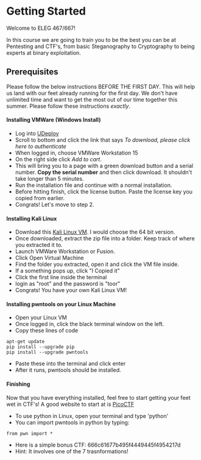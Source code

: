 # Getting Started
Welcome to ELEG 467/667!

In this course we are going to train you to be the best you can be at Pentesting and CTF's, from basic Steganography to Cryptography to being experts at binary exploitation. 

## Prerequisites
Please follow the below instructions BEFORE THE FIRST DAY. This will help us land with our feet already running for the first day. We don't have unlimited time and want to get the most out of our time together this summer. Please follow these instructions *exactly*.

#### Installing VMWare (Windows Install)
- Log into [UDeploy](https://udeploy.udel.edu/software/vmware-for-university-of-delaware/)
- Scroll to bottom and click the link that says *To download, please click here to authenticate*
- When logged in, choose VMWare Workstation 15
- On the right side click *Add to cart*.
- This will bring you to a page with a green download button and a serial number. **Copy the serial number** and then click download. It shouldn't take longer than 5 minutes.
- Run the installation file and continue with a normal installation.
- Before hitting finish, click the license button. Paste the license key you copied from earlier.
- Congrats! Let's move to step 2. 

#### Installing Kali Linux
- Download this [Kali Linux VM](https://www.offensive-security.com/kali-linux-vm-vmware-virtualbox-image-download/). I would choose the 64 bit version.
- Once downloaded, extract the zip file into a folder. Keep track of where you extracted it to.
- Launch VMWare Workstation or Fusion. 
- Click Open Virtual Machine
- Find the folder you extracted, open it and click the VM file inside.
- If a something pops up, click "I Copied it"
- Click the first line inside the terminal
- login as "root" and the password is "toor"
- Congrats! You have your own Kali Linux VM!

#### Installing pwntools on your Linux Machine 
- Open your Linux VM
- Once logged in, click the black terminal window on the left. 
- Copy these lines of code
```
apt-get update
pip install --upgrade pip
pip install --upgrade pwntools
```
- Paste these into the terminal and click enter
- After it runs, pwntools should be installed. 

#### Finishing
Now that you have everything installed, feel free to start getting your feet wet in CTF's! A good website to start at is [PicoCTF](https://2018game.picoctf.com/)
- To use python in Linux, open your terminal and type 'python'
- You can import pwntools in python by typing:
```
from pwn import *
```
- Here is a simple bonus CTF: 666c61677b495f4449445f4954217d
- Hint: It involves one of the 7 trasnformations!
